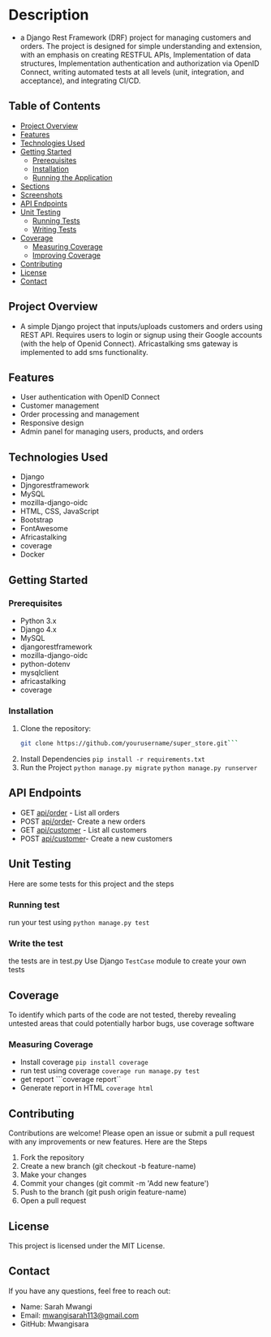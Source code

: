 # Description
- a Django Rest Framework (DRF) project for managing customers and orders. The project is designed for simple understanding and extension, with an emphasis on creating RESTFUL APIs, Implementation of data structures, Implementation authentication and authorization via OpenID Connect, writing automated tests at all levels (unit, integration, and acceptance), and integrating CI/CD.
## Table of Contents
- [Project Overview](#project-overview)
- [Features](#features)
- [Technologies Used](#technologies-used)
- [Getting Started](#getting-started)
  - [Prerequisites](#prerequisites)
  - [Installation](#installation)
  - [Running the Application](#running-the-application)
- [Sections](#sections)
- [Screenshots](#screenshots)
- [API Endpoints](#api-endpoints)
- [Unit Testing](#unit-testing)
  - [Running Tests](#running-tests)
  - [Writing Tests](#writing-tests)
- [Coverage](#coverage)
  - [Measuring Coverage](#measuring-coverage)
  - [Improving Coverage](#improving-coverage)
- [Contributing](#contributing)
- [License](#license)
- [Contact](#contact)

## Project Overview
- A simple Django project that inputs/uploads customers and orders using REST API. Requires users to login or signup using their Google accounts (with the help of Openid Connect). Africastalking sms gateway is implemented to add sms functionality.
## Features

- User authentication with OpenID Connect
- Customer management
- Order processing and management
- Responsive design
- Admin panel for managing users, products, and orders

## Technologies Used

- Django
- Djngorestframework
- MySQL
- mozilla-django-oidc
- HTML, CSS, JavaScript
- Bootstrap
- FontAwesome
- Africastalking
- coverage
- Docker
## Getting Started

### Prerequisites

- Python 3.x
- Django 4.x
- MySQL
- djangorestframework
- mozilla-django-oidc
- python-dotenv
- mysqlclient
- africastalking
- coverage

### Installation

1. Clone the repository:
   ```sh
   git clone https://github.com/yourusername/super_store.git```
2. Install Dependencies
``` pip install -r requirements.txt ```
3. Run the Project
```python manage.py migrate```
```python manage.py runserver```
## API Endpoints
- GET [api/order](http://127.0.0.1:8000/order/) - List all orders
- POST [api/order](http://127.0.0.1:8000/order/)- Create a new orders
- GET [api/customer](http://127.0.0.1:8000/customer/) - List all customers
- POST [api/customer](http://127.0.0.1:8000/customer/)- Create a new customers
## Unit Testing
Here are some tests for this project and the steps
### Running test
run your test using ```python manage.py test```
### Write the test
the tests are in test.py
Use Django ```TestCase``` module to create your own tests
## Coverage
To identify which parts of the code are not tested, thereby revealing untested areas that could potentially harbor bugs, use coverage software
### Measuring Coverage
- Install coverage ```pip install coverage```
- run test using coverage ```coverage run manage.py test```
- get report ```coverage report``
- Generate report in HTML ```coverage html```
## Contributing
Contributions are welcome! Please open an issue or submit a pull request with any improvements or new features. Here are the Steps
  1. Fork the repository
  2. Create a new branch (git checkout -b feature-name)
  3. Make your changes
  4. Commit your changes (git commit -m 'Add new feature')
  5. Push to the branch (git push origin feature-name)
  6. Open a pull request
## License
This project is licensed under the MIT License.
## Contact
If you have any questions, feel free to reach out:
  - Name: Sarah Mwangi
  - Email: mwangisarah113@gmail.com
  - GitHub: Mwangisara
